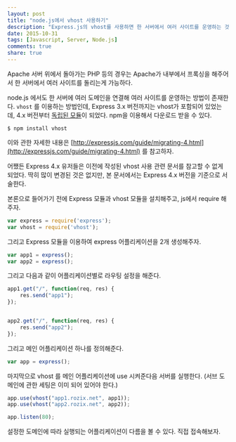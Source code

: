 ```yaml
---
layout: post
title: "node.js에서 vhost 사용하기"
description: "Express.js의 vhost를 사용하면 한 서버에서 여러 사이트를 운영하는 것이 가능하다."
date: 2015-10-31
tags: [Javascript, Server, Node.js]
comments: true
share: true
---
```


Apache 서버 위에서 돌아가는 PHP 등의 경우는 Apache가 내부에서 프록싱을 해주어서 한 서버에서 여러 사이트를 돌리는게 가능하다.

node.js 에서도 한 서버에 여러 도메인을 연결해 여러 사이트를 운영하는 방법이 존재한다. `vhost` 를 이용하는 방법인데, Express 3.x 버전까지는 vhost가 포함되어 있었는데, 4.x 버전부터 [독립된 모듈](https://github.com/expressjs/vhost)이 되었다. npm을 이용해서 다운로드 받을 수 있다.

	$ npm install vhost

이와 관한 자세한 내용은 [http://expressjs.com/guide/migrating-4.html](http://expressjs.com/guide/migrating-4.html) 를 참고하자.

어쨌든 Express 4.x 유저들은 이전에 작성된 vhost 사용 관련 문서를 참고할 수 없게 되었다. 딱히 많이 변경된 것은 없지만, 본 문서에서는 Express 4.x 버전을 기준으로 서술한다.

본론으로 들어가기 전에 Express 모듈과 vhost 모듈을 설치해주고, js에서 require 해주자.

~~~js
var express = require('express');
var vhost = require('vhost');
~~~

그리고 Express 모듈을 이용하여 express 어플리케이션을 2개 생성해주자.

~~~js
var app1 = express();
var app2 = express();
~~~

그리고 다음과 같이 어플리케이션별로 라우팅 설정을 해준다.

~~~js
app1.get("/", function(req, res) {
	res.send("app1");
});


app2.get("/", function(req, res) {
	res.send("app2");
});
~~~

그리고 메인 어플리케이션 하나를 정의해준다.

~~~js
var app = express();
~~~

마지막으로 vhost 를 메인 어플리케이션에 use 시켜준다음 서버를 실행한다. (서브 도메인에 관한 세팅은 이미 되어 있어야 한다.)

~~~js
app.use(vhost("app1.rozix.net", app1));
app.use(vhost("app2.rozix.net", app2));

app.listen(80);
~~~

설정한 도메인에 따라 실행되는 어플리케이션이 다름을 볼 수 있다. 직접 접속해보자.
